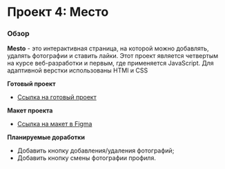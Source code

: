 # Проект 4: Место

### Обзор
**Mesto** - это интерактивная страница, на которой можно добавлять, удалять фотографии и ставить лайки.
Этот проект является четвертым на курсе веб-разработки и первым, где применяется JavaScript. Для адаптивной верстки использованы HTMl и CSS

**Готовый проект**
* [Ссылка на готовый проект](https://jtuvaleva.github.io/mesto/)


**Макет проекта**

* [Ссылка на макет в Figma](https://www.figma.com/file/StZjf8HnoeLdiXS7dYrLAh/JavaScript.-Sprint-4)


**Планируемые доработки**
* Добавить кнопку добавления/удаления фотографий;
* Добавить кнопку смены фотографии профиля.